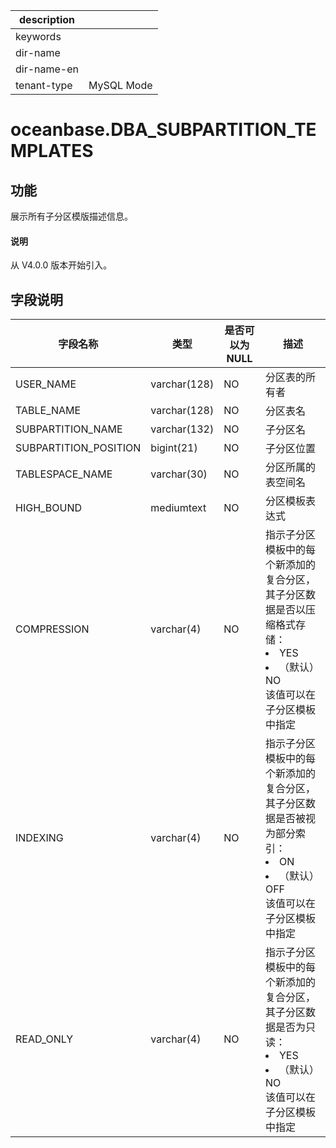 |description||
|---|---|
|keywords||
|dir-name||
|dir-name-en||
|tenant-type|MySQL Mode|

# oceanbase.DBA_SUBPARTITION_TEMPLATES

## 功能

展示所有子分区模版描述信息。

<main id="notice" type='explain'>
  <h4>说明</h4>
  <p>从 V4.0.0 版本开始引入。</p>
</main>

## 字段说明

|         字段名称          |       类型        | 是否可以为 NULL |    描述     |
|-----------------------|-----------------|------------|-----------|
| USER_NAME             | varchar(128)    | NO         | 分区表的所有者   |
| TABLE_NAME            | varchar(128)    | NO         | 分区表名      |
| SUBPARTITION_NAME     | varchar(132)    | NO         | 子分区名      |
| SUBPARTITION_POSITION | bigint(21)      | NO         | 子分区位置     |
| TABLESPACE_NAME       | varchar(30)     | NO         | 分区所属的表空间名 |
| HIGH_BOUND            | mediumtext | NO         | 分区模板表达式   |
| COMPRESSION           | varchar(4)      | NO         | 指示子分区模板中的每个新添加的复合分区，其子分区数据是否以压缩格式存储：<li>YES<li>（默认）NO <br>该值可以在子分区模板中指定        |
| INDEXING              | varchar(4)      | NO         | 指示子分区模板中的每个新添加的复合分区，其子分区数据是否被视为部分索引：<li>ON<li>（默认）OFF<br>该值可以在子分区模板中指定          |
| READ_ONLY             | varchar(4)      | NO         | 指示子分区模板中的每个新添加的复合分区，其子分区数据是否为只读：<li>YES<li>（默认）NO<br>该值可以在子分区模板中指定          |
